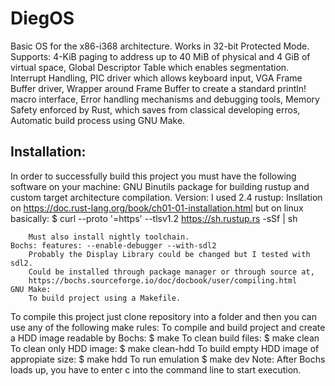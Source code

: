 # DiegOS
Basic OS for the x86-i368 architecture.
Works in 32-bit Protected Mode.
Supports: 
	4-KiB paging to address up to 40 MiB of physical and 4 GiB of virtual space,
	Global Descriptor Table which enables segmentation.
	Interrupt Handling,
	PIC driver which allows keyboard input,
	VGA Frame Buffer driver,
	Wrapper around Frame Buffer to create a standard println! macro interface,
	Error handling mechanisms and debugging tools,
	Memory Safety enforced by Rust, which saves from classical developing erros,
	Automatic build process using GNU Make.
	
## Installation:

In order to successfully build this project you must have the following software on your machine:
	GNU Binutils package for building rustup and custom target architecture compilation.
		Version: I used 2.4
	rustup:
		Insllation on https://doc.rust-lang.org/book/ch01-01-installation.html
		but on linux basically:
		$ curl --proto '=https' --tlsv1.2 https://sh.rustup.rs -sSf | sh
		
		Must also install nightly toolchain.
	Bochs: features: --enable-debugger --with-sdl2
		Probably the Display Library could be changed but I tested with sdl2.
		Could be installed through package manager or through source at,
		https://bochs.sourceforge.io/doc/docbook/user/compiling.html
	GNU Make:
		To build project using a Makefile.

To compile this project just clone repository into a folder and then you can use
any of the following make rules:
	To compile and build project and create a HDD image readable by Bochs:
	$ make
	To clean build files:
	$ make clean
	To clean only HDD image:
	$ make clean-hdd
	To build empty HDD image of appropiate size:
	$ make hdd
	To run emulation
	$ make dev
	Note: After Bochs loads up, you have to enter c into the command line to
	start execution.
		
 

